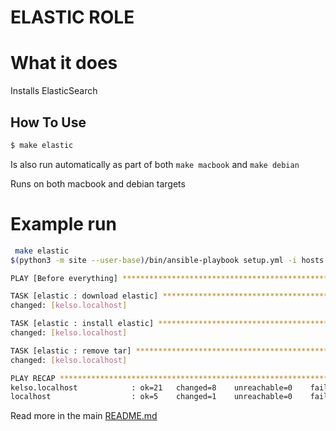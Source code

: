 # ELASTIC ROLE

# What it does

Installs ElasticSearch

## How To Use

```bash
$ make elastic
```

Is also run automatically as part of both `make macbook` and `make debian`

Runs on both macbook and debian targets

# Example run

```bash
 make elastic
$(python3 -m site --user-base)/bin/ansible-playbook setup.yml -i hosts --tags "desktop"

PLAY [Before everything] **************************************************************************************************************

TASK [elastic : download elastic] *****************************************************************************************************
changed: [kelso.localhost]

TASK [elastic : install elastic] ******************************************************************************************************
changed: [kelso.localhost]

TASK [elastic : remove tar] ***********************************************************************************************************
changed: [kelso.localhost]

PLAY RECAP ****************************************************************************************************************************
kelso.localhost            : ok=21   changed=8    unreachable=0    failed=0    skipped=0    rescued=0    ignored=0
localhost                  : ok=5    changed=1    unreachable=0    failed=0    skipped=1    rescued=0    ignored=0
```

Read more in the main [README.md](../README.md)
